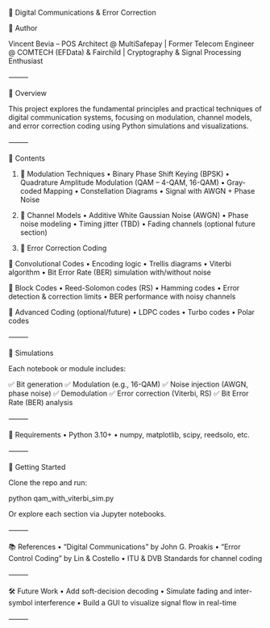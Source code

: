 📡 Digital Communications & Error Correction

👤 Author

Vincent Bevia – POS Architect @ MultiSafepay | Former Telecom Engineer @ COMTECH (EFData) & Fairchild | Cryptography & Signal Processing Enthusiast

⸻

🧭 Overview

This project explores the fundamental principles and practical techniques of digital communication systems, focusing on modulation, channel models, and error correction coding using Python simulations and visualizations.

⸻

📁 Contents

1. 🧮 Modulation Techniques
	•	Binary Phase Shift Keying (BPSK)
	•	Quadrature Amplitude Modulation (QAM – 4-QAM, 16-QAM)
	•	Gray-coded Mapping
	•	Constellation Diagrams
	•	Signal with AWGN + Phase Noise

2. 📡 Channel Models
	•	Additive White Gaussian Noise (AWGN)
	•	Phase noise modeling
	•	Timing jitter (TBD)
	•	Fading channels (optional future section)

3. 🧬 Error Correction Coding

🔸 Convolutional Codes
	•	Encoding logic
	•	Trellis diagrams
	•	Viterbi algorithm
	•	Bit Error Rate (BER) simulation with/without noise

🔸 Block Codes
	•	Reed-Solomon codes (RS)
	•	Hamming codes
	•	Error detection & correction limits
	•	BER performance with noisy channels

🔸 Advanced Coding (optional/future)
	•	LDPC codes
	•	Turbo codes
	•	Polar codes

⸻

🧪 Simulations

Each notebook or module includes:

✅ Bit generation
✅ Modulation (e.g., 16-QAM)
✅ Noise injection (AWGN, phase noise)
✅ Demodulation
✅ Error correction (Viterbi, RS)
✅ Bit Error Rate (BER) analysis

⸻

🔧 Requirements
	•	Python 3.10+
	•	numpy, matplotlib, scipy, reedsolo, etc.

⸻

🚀 Getting Started

Clone the repo and run:

python qam_with_viterbi_sim.py

Or explore each section via Jupyter notebooks.

⸻

📚 References
	•	“Digital Communications” by John G. Proakis
	•	“Error Control Coding” by Lin & Costello
	•	ITU & DVB Standards for channel coding

⸻

🛠 Future Work
	•	Add soft-decision decoding
	•	Simulate fading and inter-symbol interference
	•	Build a GUI to visualize signal flow in real-time

⸻
